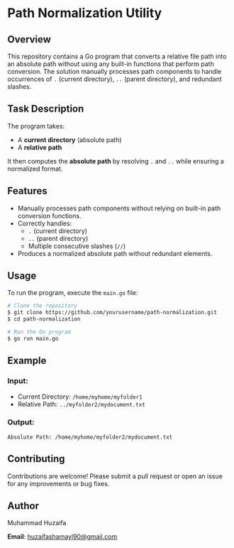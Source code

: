# Path Normalization Utility

## Overview
This repository contains a Go program that converts a relative file path into an absolute path without using any built-in functions that perform path conversion. The solution manually processes path components to handle occurrences of `.` (current directory), `..` (parent directory), and redundant slashes.

## Task Description
The program takes:
- A **current directory** (absolute path)
- A **relative path**

It then computes the **absolute path** by resolving `.` and `..` while ensuring a normalized format.

## Features
- Manually processes path components without relying on built-in path conversion functions.
- Correctly handles:
  - `.` (current directory)
  - `..` (parent directory)
  - Multiple consecutive slashes (`//`)
- Produces a normalized absolute path without redundant elements.

## Usage
To run the program, execute the `main.go` file:

```sh
# Clone the repository
$ git clone https://github.com/yourusername/path-normalization.git
$ cd path-normalization

# Run the Go program
$ go run main.go
```

## Example
### Input:
- Current Directory: `/home/myhome/myfolder1`
- Relative Path: `../myfolder2/mydocument.txt`

### Output:
```
Absolute Path: /home/myhome/myfolder2/mydocument.txt
```

## Contributing
Contributions are welcome! Please submit a pull request or open an issue for any improvements or bug fixes.

## Author
Muhammad Huzaifa

**Email**: huzaifashamayl90@gmail.com

